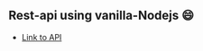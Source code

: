 ## Rest-api using vanilla-Nodejs :smile:

-   [Link to API](https://vanilla-rest-api-nodejs.herokuapp.com/)
